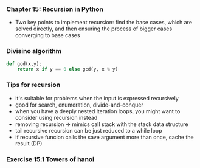 ### Chapter 15: Recursion in Python

- Two key points to implement recursion: find the base cases, which are solved directly, and then ensuring the process of bigger cases converging to base cases

### Divisino algorithm

```python
def gcd(x,y):
    return x if y == 0 else gcd(y, x % y)
```



### Tips for recursion

- it's suitable for problems when the input is expressed recursively
- good for search, enumeration, divide-and-conquer
- when you have a deeply nested iteration loops, you might want to consider using recursion instead
- removing recursion -> mimics call stack with the stack data structure
- tail recursive recursion can be just reduced to a while loop
- if recursive funcion calls the save argument more than once, cache the result (DP)



### Exercise 15.1 Towers of hanoi

